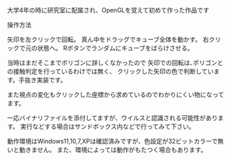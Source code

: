 大学4年の時に研究室に配属され、OpenGLを覚えて初めて作った作品です


操作方法

矢印を左クリックで回転。
真ん中をドラッグでキューブ全体を動かす。
右クリックで元の状態へ。
Rボタンでランダムにキューブをばらけさせる。

当時はまだそこまでポリゴンに詳しくなかったので
矢印での回転は､ポリゴンとの接触判定を行っているわけでは無く、
クリックした矢印の色で判断しています。手抜き実装です。

また視点の変化もクリックした座標から求めているのでわかりにくい物になってます。


一応バイナリファイルを添付してますが、ウイルスと認識される可能性があります。
実行などする場合はサンドボックス内などで行ってみて下さい。

動作環境はWindows11,10,7,XPは確認済みですが、色設定が32ビットカラーで無いと動きません。
また、環境によっては動作がもたつく場合もあります。
